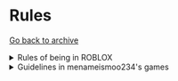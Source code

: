# Rules
<a href='../'>Go back to archive<a>

<details>
  <summary>Rules of being in ROBLOX</summary>
  <ol>
    <LI>FOLLOW THE TERMS OF SERVICE RULES</LI>
    <LI>FOLLOW THE COMMUNITY STANDARDS</LI>
    <LI>BE RESPECTFUL</LI>
  </ol>
</details>
<details>
  <summary>Guidelines in menameismoo234's games</summary>
  <ol>
    <li>BE POLITE<br>Keep the game friendly and do not make the game for bullies.</li>
    <li>ENJOY YOUR EXPERIENCE<br>If you enjoy our games in ROBLOX, please give us your feedback.</li>
    <li>PROTECT EVERYONE<br>If your friends are bullied, report the bully to ROBLOX.</li>
    <li>EXPLOITING IS PROHIBITED<br>Do not exploit/hack or else everyone will ruin their fun.</li>
    <li>SHARE RESPECT<br>Other players need to be respect to others and the developer/game owner.</li>
    <li>NO SAYING DISRESPECTFUL, SEX AND BAD WORDS<br>Say good words, and if anyone say any disrespectful/sex/bad words, report it to roblox.</li>
    <li>DO NOT DISCUSS INAPPROPRIATE CONTENT<br>If you say so, you could get banned.</li>
    <li>DO NOT SCAM PEOPLE<br>If you say scam links so, you could get banned.</li>
    <li>ANY RULE VOILATION WILL BE WARNED/SUSPSENDED TO THE PLAYER'S OFFENSE<br>If you violate any rule, the game administrator will warn/suspend the player.</li>
  </ol>
</details>
